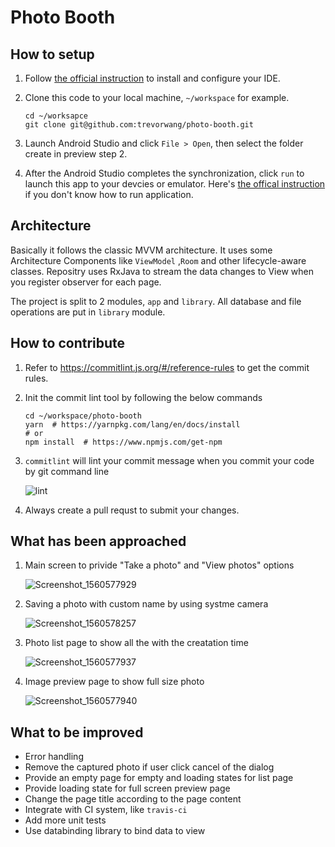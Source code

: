 # Photo Booth

## How to setup

1. Follow [the official instruction](https://developer.android.com/studio/install) to install and configure your IDE.

2. Clone this code to your local machine, `~/workspace` for example.

   ```shell
   cd ~/worksapce
   git clone git@github.com:trevorwang/photo-booth.git
   ```

3. Launch Android Studio and click `File > Open`, then select the folder create in preview step 2.

4. After the Android Studio completes the synchronization, click `run` to launch this app to your devcies or emulator. Here's [the offical instruction](https://developer.android.com/studio/run/emulator) if you don't know how to run application.

## Architecture

Basically it follows the classic MVVM architecture.  It uses some Architecture Components like `ViewModel` ,`Room` and other lifecycle-aware classes. Repositry uses RxJava to stream the data changes to View when you register observer for each page.

The project is split to 2 modules, `app` and `library`. All database and file operations are put in `library` module.

## How to contribute

1. Refer to https://commitlint.js.org/#/reference-rules  to get the commit rules.

2. Init the commit lint tool by following the below commands

   ```
   cd ~/workspace/photo-booth
   yarn  # https://yarnpkg.com/lang/en/docs/install
   # or
   npm install  # https://www.npmjs.com/get-npm
   ```

3. `commitlint` will lint your commit message when you commit your code by git command line

   ![lint](assets/lint.png)

4. Always create a pull requst to submit your changes.

## What has been approached

1. Main screen to privide "Take a photo" and "View photos" options

   ![Screenshot_1560577929](assets/Screenshot_1560577929.png)

2. Saving a photo with custom name by using systme camera 

   ![Screenshot_1560578257](assets/Screenshot_1560578257.png)

3. Photo list page to show all the with the creatation time

   ![Screenshot_1560577937](assets/Screenshot_1560577937.png)

4. Image preview page to show full size photo

   ![Screenshot_1560577940](assets/Screenshot_1560577940.png)



## What to be improved

* Error handling
* Remove the captured photo if user click cancel of the dialog
* Provide an empty page for empty and loading states for list page
* Provide loading state for full screen preview page
* Change the page title according to the page content
* Integrate with CI system, like `travis-ci `
* Add more unit tests
* Use databinding library to bind data to view
